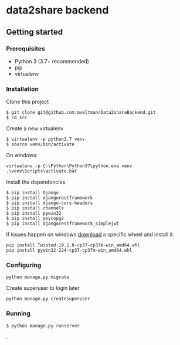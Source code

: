 # data2share backend
## Getting started
### Prerequisites
* Python 3 (3.7+ recommended)
* pip
* virtualenv
### Installation
Clone this project
```
$ git clone git@github.com:mveltman/Data2shareBackend.git
$ cd src
```
Create a new virtualenv
```
$ virtualenv -p python3.7 venv
$ source venv/bin/activate
```
On windows:
```
virtualenv -p C:\Python\Python37\python.exe venv
.\venv\Scripts\activate.bat
```
Install the dependencies
```
$ pip install Django
$ pip install djangorestframework
$ pip install django-cors-headers
$ pip install channels
$ pip install pywin32
$ pip install psycopg2
$ pip install djangorestframework_simplejwt
```
If issues happen on windows [download](https://www.lfd.uci.edu/~gohlke/pythonlibs/#twisted
) a specific wheel and install it. 
```
pip install Twisted-19.2.0-cp37-cp37m-win_amd64.whl
pip install pywin32-224-cp37-cp37m-win_amd64.whl
```
### Configuring
```
python manage.py migrate
```
Create superuser to login later
```
python manage.py createsuperuser 
```
### Running
```
$ python manage.py runserver
```
.
